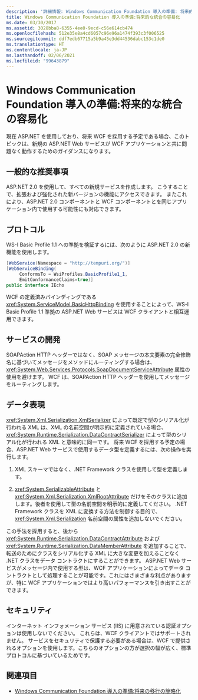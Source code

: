 ```yaml
---
description: '詳細情報: Windows Communication Foundation 導入の準備: 将来的な統合の容易化'
title: Windows Communication Foundation 導入の準備:将来的な統合の容易化
ms.date: 03/30/2017
ms.assetid: 3028bba8-6355-4ee0-9ecd-c56e614cb474
ms.openlocfilehash: 512e35e8a4cd6057c96e96a1474f393c3f006525
ms.sourcegitcommit: ddf7edb67715a5b9a45e3dd44536dabc153c1de0
ms.translationtype: HT
ms.contentlocale: ja-JP
ms.lasthandoff: 02/06/2021
ms.locfileid: "99643879"
---
```

# <a name="anticipating-adopting-the-windows-communication-foundation-easing-future-integration"></a>Windows Communication Foundation 導入の準備:将来的な統合の容易化

現在 ASP.NET を使用しており、将来 WCF を採用する予定である場合、このトピックは、新規の ASP.NET Web サービスが WCF アプリケーションと共に問題なく動作するためのガイダンスになります。  
  
## <a name="general-recommendations"></a>一般的な推奨事項  

 ASP.NET 2.0 を使用して、すべての新規サービスを作成します。 こうすることで、拡張および強化された新バージョンの機能にアクセスできます。 またこれにより、ASP.NET 2.0 コンポーネントと WCF コンポーネントとを同じアプリケーション内で使用する可能性にも対応できます。  
  
## <a name="protocols"></a>プロトコル  

 WS-I Basic Profile 1.1 への準拠を検証するには、次のように ASP.NET 2.0 の新機能を使用します。  
  
```csharp  
[WebService(Namespace = "http://tempuri.org/")]  
[WebServiceBinding(  
     ConformsTo = WsiProfiles.BasicProfile1_1,  
     EmitConformanceClaims=true)]  
public interface IEcho  
```  
  
 WCF の定義済みバインディングである <xref:System.ServiceModel.BasicHttpBinding> を使用することによって、WS-I Basic Profile 1.1 準拠の ASP.NET Web サービスは WCF クライアントと相互運用できます。  
  
## <a name="service-development"></a>サービスの開発  

 SOAPAction HTTP ヘッダーではなく、SOAP メッセージの本文要素の完全修飾名に基づいてメッセージをメソッドにルーティングする場合は、<xref:System.Web.Services.Protocols.SoapDocumentServiceAttribute> 属性の使用を避けます。 WCF は、SOAPAction HTTP ヘッダーを使用してメッセージをルーティングします。  
  
## <a name="data-representation"></a>データ表現  

 <xref:System.Xml.Serialization.XmlSerializer> によって既定で型のシリアル化が行われる XML は、XML の名前空間が明示的に定義されている場合、<xref:System.Runtime.Serialization.DataContractSerializer> によって型のシリアル化が行われる XML と意味的に同一です。 将来 WCF を採用する予定の場合、ASP.NET Web サービスで使用するデータ型を定義するには、次の操作を実行します。  
  
1. XML スキーマではなく、.NET Framework クラスを使用して型を定義します。  
  
2. <xref:System.SerializableAttribute> と <xref:System.Xml.Serialization.XmlRootAttribute> だけをそのクラスに追加します。後者を使用して型の名前空間を明示的に定義してください。 .NET Framework クラスを XML に変換する方法を制御する目的で、<xref:System.Xml.Serialization> 名前空間の属性を追加しないでください。  
  
 この手法を採用すると、後から <xref:System.Runtime.Serialization.DataContractAttribute> および <xref:System.Runtime.Serialization.DataMemberAttribute> を追加することで、転送のためにクラスをシリアル化する XML に大きな変更を加えることなく .NET クラスをデータ コントラクトにすることができます。 ASP.NET Web サービスがメッセージ内で使用する型は、WCF アプリケーションによってデータ コントラクトとして処理することが可能です。これにはさまざまな利点がありますが、特に WCF アプリケーションではより高いパフォーマンスを引き出すことができます。  
  
## <a name="security"></a>セキュリティ  

 インターネット インフォメーション サービス (IIS) に用意されている認証オプションは使用しないでください。 これらは、WCF クライアントではサポートされません。 サービスをセキュリティで保護する必要がある場合は、WCF で提供されるオプションを使用します。こちらのオプションの方が選択の幅が広く、標準プロトコルに基づいているためです。  
  
## <a name="see-also"></a>関連項目

- [Windows Communication Foundation 導入の準備:将来の移行の簡略化](anticipating-adopting-wcf-migration.md)
